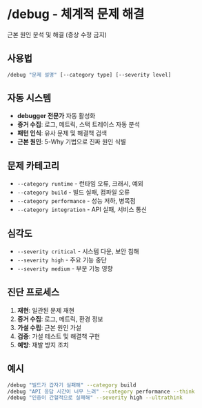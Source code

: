 # /debug - 체계적 문제 해결

근본 원인 분석 및 해결 (증상 수정 금지)

## 사용법
```bash
/debug "문제 설명" [--category type] [--severity level]
```

## 자동 시스템
- **debugger 전문가** 자동 활성화
- **증거 수집**: 로그, 메트릭, 스택 트레이스 자동 분석
- **패턴 인식**: 유사 문제 및 해결책 검색
- **근본 원인**: 5-Why 기법으로 진짜 원인 식별

## 문제 카테고리
- `--category runtime` - 런타임 오류, 크래시, 예외
- `--category build` - 빌드 실패, 컴파일 오류
- `--category performance` - 성능 저하, 병목점
- `--category integration` - API 실패, 서비스 통신

## 심각도
- `--severity critical` - 시스템 다운, 보안 침해
- `--severity high` - 주요 기능 중단
- `--severity medium` - 부분 기능 영향

## 진단 프로세스
1. **재현**: 일관된 문제 재현
2. **증거 수집**: 로그, 메트릭, 환경 정보
3. **가설 수립**: 근본 원인 가설
4. **검증**: 가설 테스트 및 해결책 구현
5. **예방**: 재발 방지 조치

## 예시
```bash
/debug "빌드가 갑자기 실패해" --category build
/debug "API 응답 시간이 너무 느려" --category performance --think
/debug "인증이 간헐적으로 실패해" --severity high --ultrathink
```
